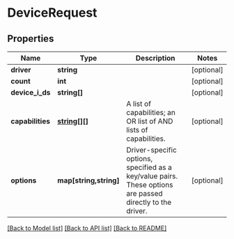 # DeviceRequest

## Properties
Name | Type | Description | Notes
------------ | ------------- | ------------- | -------------
**driver** | **string** |  | [optional] 
**count** | **int** |  | [optional] 
**device_i_ds** | **string[]** |  | [optional] 
**capabilities** | [**string[][]**](array.md) | A list of capabilities; an OR list of AND lists of capabilities. | [optional] 
**options** | **map[string,string]** | Driver-specific options, specified as a key/value pairs. These options are passed directly to the driver. | [optional] 

[[Back to Model list]](../README.md#documentation-for-models) [[Back to API list]](../README.md#documentation-for-api-endpoints) [[Back to README]](../README.md)


